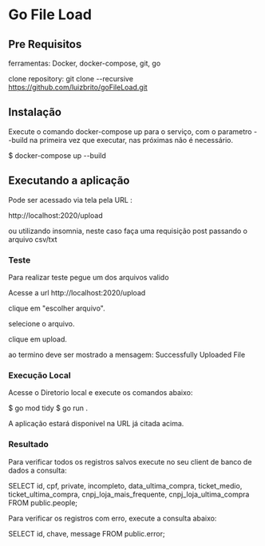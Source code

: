 # Go File Load

## Pre Requisitos

ferramentas: Docker, docker-compose, git, go

clone repository: git clone --recursive https://github.com/luizbrito/goFileLoad.git

## Instalação

Execute o comando docker-compose up para o serviço, com o parametro --build
na primeira vez que executar, nas próximas não é necessário.

$ docker-compose up --build

## Executando a aplicação

Pode ser acessado via tela pela URL :

http://localhost:2020/upload

ou utilizando insomnia, neste caso faça uma requisição post passando o arquivo csv/txt

### Teste

Para realizar teste pegue um dos arquivos valido

Acesse a url http://localhost:2020/upload

clique em "escolher arquivo". 

selecione o arquivo.

clique em upload. 

ao termino deve ser mostrado a mensagem: Successfully Uploaded File


### Execução Local

Acesse o Diretorio local e execute os comandos abaixo:

$ go mod tidy
$ go run .

A aplicação estará disponivel na URL já citada acima.

### Resultado

Para verificar todos os registros salvos execute no seu client de banco de dados a consulta:

SELECT id, cpf, private, incompleto, data_ultima_compra, ticket_medio, ticket_ultima_compra, cnpj_loja_mais_frequente, cnpj_loja_ultima_compra
FROM public.people;

Para verificar os registros com erro, execute a consulta abaixo:

SELECT id, chave, message FROM public.error;


